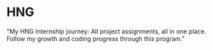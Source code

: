 # HNG
"My HNG Internship journey: All project assignments, all in one place. Follow my growth and coding progress through this program."
